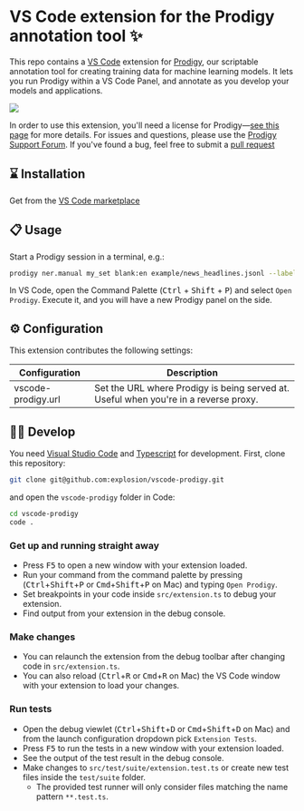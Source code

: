 # VS Code extension for the Prodigy annotation tool ✨

This repo contains a [VS Code](https://code.visualstudio.com/) extension for
[Prodigy](https://prodi.gy), our scriptable annotation tool for creating
training data for machine learning models. It lets you run Prodigy within a VS
Code Panel, and annotate as you develop your models and applications. 

![](assets/preview.gif)

In order to use this extension, you'll need a license for Prodigy&mdash;[see
this page](https://prodi.gy/buy) for more details. For issues and questions,
please use the [Prodigy Support Forum](https://support.prodi.gy/).  If you've
found a bug, feel free to submit a [pull
request](https://github.com/explosion/vscode-prodigy/pulls)


## ⌛️ Installation

Get from the [VS Code marketplace]()

## 📋 Usage

Start a Prodigy session in a terminal, e.g.: 

```bash
prodigy ner.manual my_set blank:en example/news_headlines.jsonl --label PERSON,ORG,PRODUCT
```

In VS Code, open the Command Palette (<kbd>Ctrl</kbd> + <kbd>Shift</kbd> + <kbd>P</kbd>)
and select `Open Prodigy`. Execute it, and you will have a new Prodigy panel on the side.

## ⚙ Configuration

This extension contributes the following settings:

| Configuration      | Description                                                                          |
|--------------------|--------------------------------------------------------------------------------------|
| vscode-prodigy.url | Set the URL where Prodigy is being served at. Useful when you're in a reverse proxy. |

## 👩‍💻 Develop

You need [Visual Studio Code](https://code.visualstudio.com/) and
[Typescript](https://www.typescriptlang.org/) for development. First, clone this
repository:

```bash
git clone git@github.com:explosion/vscode-prodigy.git
```

and open the `vscode-prodigy` folder in Code:

```bash
cd vscode-prodigy
code .
```

### Get up and running straight away

* Press <kbd>F5</kbd> to open a new window with your extension loaded.
* Run your command from the command palette by pressing (<kbd>Ctrl</kbd>+<kbd>Shift</kbd>+<kbd>P</kbd> or <kbd>Cmd</kbd>+<kbd>Shift</kbd>+<kbd>P</kbd> on Mac) and typing `Open Prodigy`.
* Set breakpoints in your code inside `src/extension.ts` to debug your extension.
* Find output from your extension in the debug console.

### Make changes

* You can relaunch the extension from the debug toolbar after changing code in `src/extension.ts`.
* You can also reload (<kbd>Ctrl</kbd>+<kbd>R</kbd> or <kbd>Cmd</kbd>+<kbd>R</kbd> on Mac) the VS Code window with your extension to load your changes.

### Run tests

* Open the debug viewlet (<kbd>Ctrl</kbd>+<kbd>Shift</kbd>+<kbd>D</kbd> or <kbd>Cmd</kbd>+<kbd>Shift</kbd>+<kbd>D</kbd> on Mac) and from the launch configuration dropdown pick `Extension Tests`.
* Press <kbd>F5</kbd> to run the tests in a new window with your extension loaded.
* See the output of the test result in the debug console.
* Make changes to `src/test/suite/extension.test.ts` or create new test files inside the `test/suite` folder.
  * The provided test runner will only consider files matching the name pattern `**.test.ts`.
